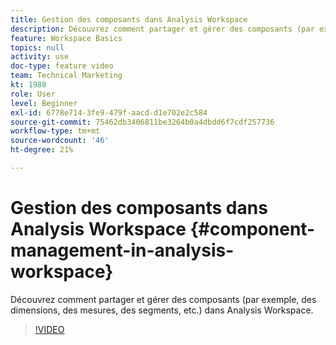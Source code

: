 ```yaml
---
title: Gestion des composants dans Analysis Workspace
description: Découvrez comment partager et gérer des composants (par exemple, des dimensions, des mesures, des segments, etc.) dans Analysis Workspace.
feature: Workspace Basics
topics: null
activity: use
doc-type: feature video
team: Technical Marketing
kt: 1988
role: User
level: Beginner
exl-id: 6778e714-3fe9-479f-aacd-d1e702e2c584
source-git-commit: 75462db3406811be3264b0a4dbdd6f7cdf257736
workflow-type: tm+mt
source-wordcount: '46'
ht-degree: 21%

---
```


# Gestion des composants dans Analysis Workspace {#component-management-in-analysis-workspace}

Découvrez comment partager et gérer des composants (par exemple, des dimensions, des mesures, des segments, etc.) dans Analysis Workspace.

>[!VIDEO](https://video.tv.adobe.com/v/24095/?quality=12)
